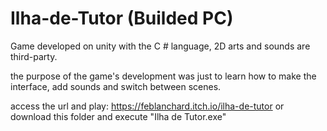 # Ilha-de-Tutor (Builded PC)
Game developed on unity with the C # language, 2D arts and sounds are third-party. 

the purpose of the game's development was just to learn how to make the interface, add sounds and switch between scenes.

access the url and play: https://feblanchard.itch.io/ilha-de-tutor
or download this folder and execute "Ilha de Tutor.exe" 
